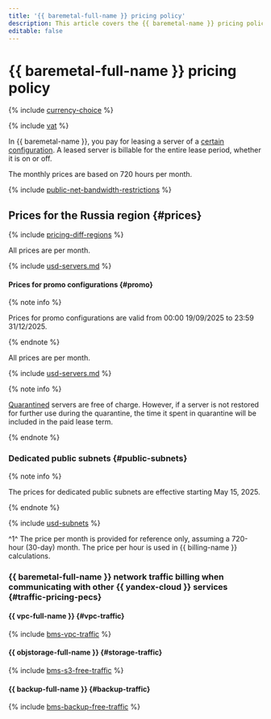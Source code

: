 ```yaml
---
title: '{{ baremetal-full-name }} pricing policy'
description: This article covers the {{ baremetal-name }} pricing policy.
editable: false
---
```


# {{ baremetal-full-name }} pricing policy



{% include [currency-choice](../_includes/pricing/currency-choice.md) %}

{% include [vat](../_includes/vat.md) %}

In {{ baremetal-name }}, you pay for leasing a server of a [certain configuration](concepts/server-configurations.md). A leased server is billable for the entire lease period, whether it is on or off.

The monthly prices are based on 720 hours per month.

{% include [public-net-bandwidth-restrictions](../_includes/baremetal/public-net-bandwidth-restrictions.md) %}

## Prices for the Russia region {#prices}

{% include [pricing-diff-regions](../_includes/pricing-diff-regions.md) %}



All prices are per month.

{% include [usd-servers.md](../_pricing/baremetal/usd-servers.md) %}



#### Prices for promo configurations {#promo}

{% note info %}

Prices for promo configurations are valid from 00:00 19/09/2025 to 23:59 31/12/2025.

{% endnote %}



All prices are per month.

{% include [usd-servers.md](../_pricing/baremetal/usd-servers-promo.md) %}


{% note info %}

[Quarantined](./concepts/servers.md#quarantine) servers are free of charge. However, if a server is not restored for further use during the quarantine, the time it spent in quarantine will be included in the paid lease term.

{% endnote %}

### Dedicated public subnets {#public-subnets}

{% note info %}

The prices for dedicated public subnets are effective starting May 15, 2025.

{% endnote %}



{% include [usd-subnets](../_pricing/baremetal/usd-subnets.md) %}


^1^ The price per month is provided for reference only, assuming a 720-hour (30-day) month. The price per hour is used in {{ billing-name }} calculations.


### {{ baremetal-full-name }} network traffic billing when communicating with other {{ yandex-cloud }} services {#traffic-pricing-pecs}

#### {{ vpc-full-name }} {#vpc-traffic}

{% include [bms-vpc-traffic](../_includes/baremetal/bms-vpc-traffic.md) %}

#### {{ objstorage-full-name }} {#storage-traffic}

{% include [bms-s3-free-traffic](../_includes/baremetal/bms-s3-free-traffic.md) %}

#### {{ backup-full-name }} {#backup-traffic}

{% include [bms-backup-free-traffic](../_includes/baremetal/bms-backup-free-traffic.md) %}